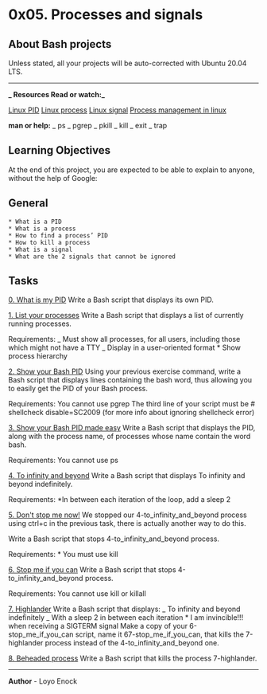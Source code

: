 # 0x05. Processes and signals

## About Bash projects

Unless stated, all your projects will be auto-corrected with Ubuntu 20.04 LTS.

---
**_ Resources Read or watch:_**

[Linux PID](http://www.linfo.org/pid.html)
[Linux process](https://www.thegeekstuff.com/2012/03/linux-processes-environment/)
[Linux signal](https://www.educative.io/answers/what-are-linux-signals)
[Process management in linux](https://www.digitalocean.com/community/tutorials/process-management-in-linux)

**man or help:**
_ ps
_ pgrep
_ pkill
_ kill
_ exit
_ trap

## Learning Objectives
At the end of this project, you are expected to be able to explain to anyone, without the help of Google:

## General

    * What is a PID
    * What is a process
    * How to find a process’ PID
    * How to kill a process
    * What is a signal
    * What are the 2 signals that cannot be ignored

## Tasks

[0. What is my PID](./0-what-is-my-pid)
Write a Bash script that displays its own PID.

[1. List your processes](./1-list_your_processes)
Write a Bash script that displays a list of currently running processes.

Requirements:
_ Must show all processes, for all users, including those which might not have a TTY
_ Display in a user-oriented format \* Show process hierarchy

[2. Show your Bash PID](./2-show_your_bash_pid)
Using your previous exercise command, write a Bash script that displays lines containing the bash word, thus allowing you to easily get the PID of your Bash process.

Requirements:
You cannot use pgrep
The third line of your script must be # shellcheck disable=SC2009 (for more info about ignoring shellcheck error)

[3. Show your Bash PID made easy](./3-show_your_bash_pid_made_easy)
Write a Bash script that displays the PID, along with the process name, of processes whose name contain the word bash.

Requirements:
You cannot use ps

[4. To infinity and beyond](./4-to_infinity_and_beyond)
Write a Bash script that displays To infinity and beyond indefinitely.

Requirements:
\*In between each iteration of the loop, add a sleep 2

[5. Don't stop me now!](./5-dont_stop_me_now)
We stopped our 4-to_infinity_and_beyond process using ctrl+c in the previous task, there is actually another way to do this.

Write a Bash script that stops 4-to_infinity_and_beyond process.

Requirements: \* You must use kill

[6. Stop me if you can](./6-stop_me_if_you_can)
Write a Bash script that stops 4-to_infinity_and_beyond process.

Requirements:
You cannot use kill or killall


[7. Highlander](./7-highlander)
Write a Bash script that displays:
_ To infinity and beyond indefinitely
_ With a sleep 2 in between each iteration \* I am invincible!!! when receiving a SIGTERM signal
Make a copy of your 6-stop_me_if_you_can script, name it 67-stop_me_if_you_can, that kills the 7-highlander process instead of the 4-to_infinity_and_beyond one.

[8. Beheaded process](./8-beheaded_process)
Write a Bash script that kills the process 7-highlander.

---

**Author** - Loyo Enock
